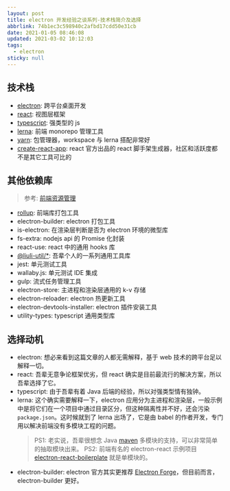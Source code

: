 ```yaml
---
layout: post
title: electron 开发经验之谈系列-技术栈简介及选择
abbrlink: 74b1ec3c598940c2afbd17cdd50e31cb
date: 2021-01-05 08:46:08
updated: 2021-03-02 10:12:03
tags:
  - electron
sticky: null
---
```


## 技术栈

- [electron](https://electronjs.org/): 跨平台桌面开发
- [react](https://reactjs.org/): 视图层框架
- [typescript](https://www.typescriptlang.org/): 强类型的 js
- [lerna](https://lerna.js.org/): 前端 monorepo 管理工具
- [yarn](https://classic.yarnpkg.com/): 包管理器，workspace 与 lerna 搭配非常好
- [create-react-app](https://create-react-app.dev/): react 官方出品的 react 脚手架生成器，社区和活跃度都不是其它工具可比的

## 其他依赖库

> 参考: [前端资源管理](/p/4b666902cd1e45779448a76a71d0e2e5)

- [rollup](https://rollupjs.org/): 前端库打包工具
- electron-builder: electron 打包工具
- is-electron: 在渲染层判断是否为 electron 环境的微型库
- fs-extra: nodejs api 的 Promise 化封装
- react-use: react 中的通用 hooks 库
- [@liuli-util/\*](https://www.npmjs.com/org/liuli-util): 吾辈个人的一系列通用工具库
- jest: 单元测试工具
- wallaby.js: 单元测试 IDE 集成
- gulp: 流式任务管理工具
- electron-store: 主进程和渲染层通用的 k-v 存储
- electron-reloader: electron 热更新工具
- electron-devtools-installer: electron 插件安装工具
- utility-types: typescript 通用类型库

## 选择动机

- electron: 想必来看到这篇文章的人都无需解释，基于 web 技术的跨平台足以解释一切。
- react: 吾辈无意争论框架优劣，但 react 确实是目前最流行的解决方案，所以吾辈选择了它。
- typescript: 由于吾辈有着 Java 后端的经验，所以对强类型情有独钟。
- lerna: 这个确实需要解释一下，electron 应用分为主进程和渲染层，一般示例中是将它们在一个项目中通过目录区分，但这种隔离性并不好，还会污染 `package.json`。这时候就到了 lerna 出场了，它是由 babel 的作者开发，专门用以解决前端没有多模块工程的问题。
  > PS1: 老实说，吾辈很想念 Java [maven](https://maven.apache.org/) 多模块的支持，可以非常简单的抽取模块出来。
  > PS2: 前端有名的 electron-react 示例项目 [electron-react-boilerplate](https://github.com/electron-react-boilerplate/electron-react-boilerplate/) 就是单模块的。
- electron-builder: electron 官方其实更推荐 [Electron Forge](https://www.electronforge.io/)，但目前而言，electron-builder 更好。
